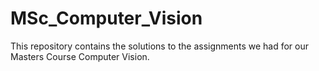 # MSc_Computer_Vision
This repository contains the solutions to the assignments we had for our Masters Course Computer Vision.
